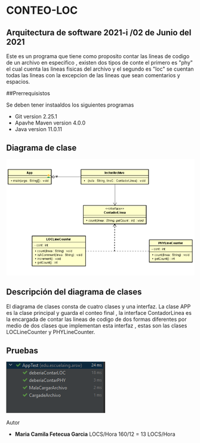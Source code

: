 # CONTEO-LOC

## Arquitectura de software 2021-i /02 de Junio del 2021

 Este es un programa que tiene como proposito contar las lineas de codigo de un archivo
 en especifico , existen dos tipos de conte el primero es "phy"  el cual cuenta las lineas 
 fisicas del archivo y el segundo es "loc" se cuentan todas las lineas con la excepcion de
 las lineas que sean comentarios y espacios.

##Prerrequisistos 

Se deben tener instaaldos los siguientes programas
  + Git version 2.25.1
  + Apavhe Maven version 4.0.0
  + Java version 11.0.11


## Diagrama de clase

![Imagen](https://github.com/camilaFetecua/CONTEO-LOC/blob/master/imagenes/imagendiagramarsw.PNG)


## Descripción del diagrama de clases

El diagrama de clases consta de cuatro clases y una interfaz. La clase APP es la clase 
principal y guarda el conteo final , la interface ContadorLinea es la encargada de contar 
las lineas de codigo de dos formas diferentes por medio de dos clases que implementan
esta interfaz , estas son las clases LOCLineCounter y PHYLineCounter. 


## Pruebas 

![Imagen](https://github.com/camilaFetecua/CONTEO-LOC/blob/master/imagenes/pruebasarsw.PNG)

Autor
+ **Maria Camila Fetecua Garcia** LOCS/Hora 160/12 = 13 LOCS/Hora
